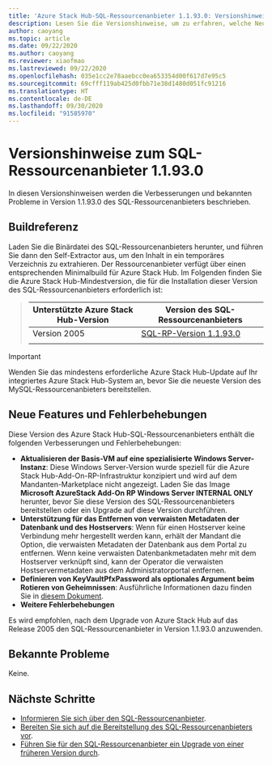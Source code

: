 ```yaml
---
title: 'Azure Stack Hub-SQL-Ressourcenanbieter 1.1.93.0: Versionshinweise'
description: Lesen Sie die Versionshinweise, um zu erfahren, welche Neuerungen im Update 1.1.93.0 zum Azure Stack Hub-SQL-Ressourcenanbieter enthalten sind.
author: caoyang
ms.topic: article
ms.date: 09/22/2020
ms.author: caoyang
ms.reviewer: xiaofmao
ms.lastreviewed: 09/22/2020
ms.openlocfilehash: 035e1cc2e78aaebcc0ea653354d00f617d7e95c5
ms.sourcegitcommit: 69cfff119ab425d0fbb71e38d1480d051fc91216
ms.translationtype: HT
ms.contentlocale: de-DE
ms.lasthandoff: 09/30/2020
ms.locfileid: "91585970"
---
```

# <a name="sql-resource-provider-11930-release-notes"></a>Versionshinweise zum SQL-Ressourcenanbieter 1.1.93.0

In diesen Versionshinweisen werden die Verbesserungen und bekannten Probleme in Version 1.1.93.0 des SQL-Ressourcenanbieters beschrieben.

## <a name="build-reference"></a>Buildreferenz
Laden Sie die Binärdatei des SQL-Ressourcenanbieters herunter, und führen Sie dann den Self-Extractor aus, um den Inhalt in ein temporäres Verzeichnis zu extrahieren. Der Ressourcenanbieter verfügt über einen entsprechenden Minimalbuild für Azure Stack Hub. Im Folgenden finden Sie die Azure Stack Hub-Mindestversion, die für die Installation dieser Version des SQL-Ressourcenanbieters erforderlich ist:

> |Unterstützte Azure Stack Hub-Version|Version des SQL-Ressourcenanbieters|
> |-----|-----|
> |Version 2005|[SQL-RP-Version 1.1.93.0](https://aka.ms/azshsqlrp11930)|  
> |     |     |

> [!IMPORTANT]
> Wenden Sie das mindestens erforderliche Azure Stack Hub-Update auf Ihr integriertes Azure Stack Hub-System an, bevor Sie die neueste Version des MySQL-Ressourcenanbieters bereitstellen.

## <a name="new-features-and-fixes"></a>Neue Features und Fehlerbehebungen

Diese Version des Azure Stack Hub-SQL-Ressourcenanbieters enthält die folgenden Verbesserungen und Fehlerbehebungen:

- **Aktualisieren der Basis-VM auf eine spezialisierte Windows Server-Instanz**: Diese Windows Server-Version wurde speziell für die Azure Stack Hub-Add-On-RP-Infrastruktur konzipiert und wird auf dem Mandanten-Marketplace nicht angezeigt. Laden Sie das Image **Microsoft AzureStack Add-On RP Windows Server INTERNAL ONLY** herunter, bevor Sie diese Version des SQL-Ressourcenanbieters bereitstellen oder ein Upgrade auf diese Version durchführen.
- **Unterstützung für das Entfernen von verwaisten Metadaten der Datenbank und des Hostservers**: Wenn für einen Hostserver keine Verbindung mehr hergestellt werden kann, erhält der Mandant die Option, die verwaisten Metadaten der Datenbank aus dem Portal zu entfernen. Wenn keine verwaisten Datenbankmetadaten mehr mit dem Hostserver verknüpft sind, kann der Operator die verwaisten Hostservermetadaten aus dem Administratorportal entfernen.
- **Definieren von KeyVaultPfxPassword als optionales Argument beim Rotieren von Geheimnissen**: Ausführliche Informationen dazu finden Sie in [diesem Dokument](azure-stack-sql-resource-provider-maintain.md#secrets-rotation).
- **Weitere Fehlerbehebungen**

Es wird empfohlen, nach dem Upgrade von Azure Stack Hub auf das Release 2005 den SQL-Ressourcenanbieter in Version 1.1.93.0 anzuwenden.

## <a name="known-issues"></a>Bekannte Probleme
Keine.

## <a name="next-steps"></a>Nächste Schritte

- [Informieren Sie sich über den SQL-Ressourcenanbieter](azure-stack-sql-resource-provider.md).
- [Bereiten Sie sich auf die Bereitstellung des SQL-Ressourcenanbieters vor](azure-stack-sql-resource-provider-deploy.md#prerequisites).
- [Führen Sie für den SQL-Ressourcenanbieter ein Upgrade von einer früheren Version durch](azure-stack-sql-resource-provider-update.md).

